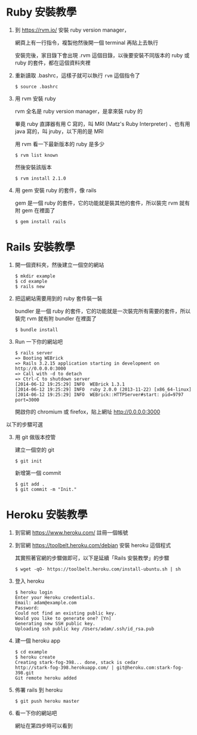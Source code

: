 #   Ruby 安裝教學

1.  到 https://rvm.io/ 安裝 ruby version manager，

    網頁上有一行指令，複製他然後開一個 terminal 再貼上去執行

    安裝完後，家目錄下會出現 .rvm 這個目錄，以後要安裝不同版本的 ruby 或 ruby 的套件，都在這個資料夾裡

2.  重新讀取 .bashrc，這樣子就可以執行 `rvm` 這個指令了

        $ source .bashrc

3.  用 rvm 安裝 ruby

    rvm 全名是 ruby version manager，是拿來裝 ruby 的

    畢竟 ruby 直譯器有用 C 寫的，叫 MRI (Matz's Ruby Interpreter) 、也有用 java 寫的，叫 jruby，以下用的是 MRI

    用 rvm 看一下最新版本的 ruby 是多少

        $ rvm list known

    然後安裝該版本

        $ rvm install 2.1.0

4.  用 gem 安裝 ruby 的套件，像 rails

    gem 是一個 ruby 的套件，它的功能就是裝其他的套件，所以裝完 rvm 就有附 gem 在裡面了

        $ gem install rails 

#   Rails 安裝教學

1.  開一個資料夾，然後建立一個空的網站

        $ mkdir example
        $ cd example
        $ rails new

2.  把這網站需要用到的 ruby 套件裝一裝

    bundler 是一個 ruby 的套件，它的功能就是一次裝完所有需要的套件，所以裝完 rvm 就有附 bundler 在裡面了

        $ bundle install

3.  Run 一下你的網站吧

        $ rails server
        => Booting WEBrick
        => Rails 3.2.15 application starting in development on http://0.0.0.0:3000
        => Call with -d to detach
        => Ctrl-C to shutdown server
        [2014-06-12 19:25:29] INFO  WEBrick 1.3.1
        [2014-06-12 19:25:29] INFO  ruby 2.0.0 (2013-11-22) [x86_64-linux]
        [2014-06-12 19:25:29] INFO  WEBrick::HTTPServer#start: pid=9797 port=3000

    開啟你的 chromium 或 firefox，貼上網址 http://0.0.0.0:3000

以下的步驟可選

3.  用 git 做版本控管

    建立一個空的 git

        $ git init

    新增第一個 commit 

        $ git add .
        $ git commit -m "Init."

#   Heroku 安裝教學

1.  到官網 https://www.heroku.com/ 註冊一個帳號

2.  到官網 https://toolbelt.heroku.com/debian 安裝 heroku 這個程式

    其實照著官網的步驟做即可，以下是延續「Rails 安裝教學」的步驟

        $ wget -qO- https://toolbelt.heroku.com/install-ubuntu.sh | sh

3.  登入 heroku

        $ heroku login
        Enter your Heroku credentials.
        Email: adam@example.com
        Password:
        Could not find an existing public key.
        Would you like to generate one? [Yn]
        Generating new SSH public key.
        Uploading ssh public key /Users/adam/.ssh/id_rsa.pub

4.  建一個 heroku app

        $ cd example
        $ heroku create
        Creating stark-fog-398... done, stack is cedar
        http://stark-fog-398.herokuapp.com/ | git@heroku.com:stark-fog-398.git
        Git remote heroku added

5.  佈署 rails 到 heroku

        $ git push heroku master 

6.  看一下你的網站吧

    網址在第四步時可以看到
